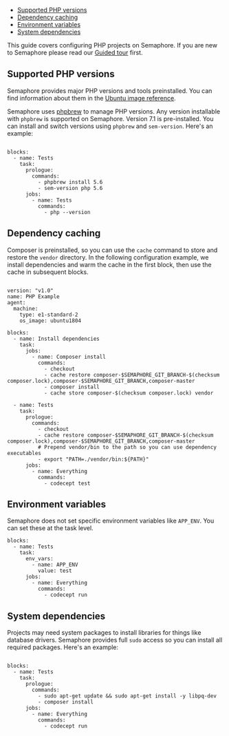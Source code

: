 * [Supported PHP versions](#supported-php-versions)
* [Dependency caching](#dependency-caching)
* [Environment variables](#environment-variables)
* [System dependencies](#system-dependendices)

This guide covers configuring PHP projects on Semaphore. If you are new to
Semaphore please read our
[Guided tour](https://docs.semaphoreci.com/article/77-getting-started) first.

## Supported PHP versions

Semaphore provides major PHP versions and tools preinstalled. You can find
information about them in the
[Ubuntu image reference](https://docs.semaphoreci.com/article/32-ubuntu-1804-image#php).

Semaphore uses [phpbrew](https://github.com/phpbrew/phpbrew) to manage
PHP versions. Any version installable with `phpbrew` is supported on
Semaphore. Version 7.1 is pre-installed. You can install and switch
versions using `phpbrew` and `sem-version`.  Here's an example:

<pre><code class="language-yaml">
blocks:
  - name: Tests
    task:
      prologue:
        commands:
          - phpbrew install 5.6
          - sem-version php 5.6
      jobs:
        - name: Tests
          commands:
            - php --version
</code></pre>

## Dependency caching

Composer is preinstalled, so you can use the `cache` command to store and
restore the `vendor` directory. In the following configuration example, we
install dependencies and warm the cache in the first block, then use the cache
in subsequent blocks.

<pre><code class="language-yaml">
version: "v1.0"
name: PHP Example
agent:
  machine:
    type: e1-standard-2
    os_image: ubuntu1804

blocks:
  - name: Install dependencies
    task:
      jobs:
        - name: Composer install
          commands:
            - checkout
            - cache restore composer-$SEMAPHORE_GIT_BRANCH-$(checksum composer.lock),composer-$SEMAPHORE_GIT_BRANCH,composer-master
            - composer install
            - cache store composer-$(checksum composer.lock) vendor

  - name: Tests
    task:
      prologue:
        commands:
          - checkout
          - cache restore composer-$SEMAPHORE_GIT_BRANCH-$(checksum composer.lock),composer-$SEMAPHORE_GIT_BRANCH,composer-master
          # Prepend vendor/bin to the path so you can use dependency executables
          - export "PATH=./vendor/bin:${PATH}"
      jobs:
        - name: Everything
          commands:
            - codecept test
</code></pre>

## Environment variables

Semaphore does not set specific environment variables like `APP_ENV`. You can
set these at the task level.

<pre><code class="language-yaml">blocks:
  - name: Tests
    task:
      env_vars:
        - name: APP_ENV
          value: test
      jobs:
        - name: Everything
          commands:
            - codecept run
</code></pre>

## System dependencies

Projects may need system packages to install libraries for things like
database drivers. Semaphore provides full `sudo` access so you can install
all required packages. Here's an example:

<pre><code class="language-yaml">
blocks:
  - name: Tests
    task:
      prologue:
        commands:
          - sudo apt-get update && sudo apt-get install -y libpq-dev
          - composer install
      jobs:
        - name: Everything
          commands:
            - codecept run
</code></pre>

